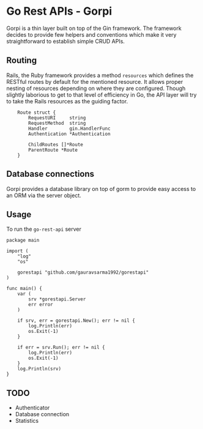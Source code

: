 # Go Rest APIs - Gorpi

Gorpi is a thin layer built on top of the Gin framework.
The framework decides to provide few helpers and conventions which
make it very straightforward to establish simple CRUD APIs.

## Routing
Rails, the Ruby framework provides a method `resources` which defines
the RESTful routes by default for the mentioned resource.
It allows proper nesting of resources depending on where they are configured.
Though slightly laborious to get to that level of efficiency in Go, the API
layer will try to take the Rails resources as the guiding factor.
```
	Route struct {
		RequestURI     string
		RequestMethod  string
		Handler        gin.HandlerFunc
		Authentication *Authentication

		ChildRoutes []*Route
		ParentRoute *Route
	}
```

## Database connections
Gorpi provides a database library on top of gorm to provide easy access
to an ORM via the server object.

## Usage

To run the `go-rest-api` server

```golang
package main

import (
	"log"
	"os"

	gorestapi "github.com/gauravsarma1992/gorestapi"
)

func main() {
	var (
		srv *gorestapi.Server
		err error
	)

	if srv, err = gorestapi.New(); err != nil {
		log.Println(err)
		os.Exit(-1)
	}

	if err = srv.Run(); err != nil {
		log.Println(err)
		os.Exit(-1)
	}
	log.Println(srv)
}
```

## TODO
- Authenticator
- Database connection
- Statistics

